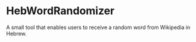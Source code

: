 # HebWordRandomizer
A small tool that enables users to receive a random word from Wikipedia in Hebrew.
